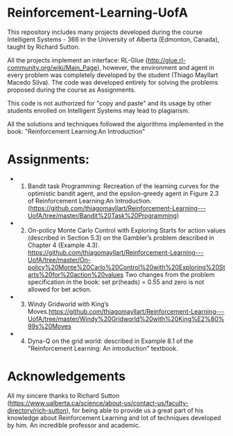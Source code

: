 # Reinforcement-Learning-UofA
This repository includes many projects developed during the course Intelligent Systems - 366 in the University of Alberta (Edmonton, Canada), taught by Richard Sutton.

All the projects implement an interface: RL-Glue (http://glue.rl-community.org/wiki/Main_Page), however, the environment and agent in every problem was completely developed by the student (Thiago Mayllart Macedo Silva).
The code was developed entirely for solving the problems proposed during the course as Assignments.

This code is not authorized for "copy and paste" and its usage by other students enrolled on Intelligent Systems may lead to plagiarism.

All the solutions and techniques followed the algorithms implemented in the book: "Reinforcement Learning:An Introduction"

# Assignments:

- 1. Bandit task Programming: Recreation of the learning curves for the optimistic bandit agent, and the epsilon-greedy agent in Figure 2.3 of Reinforcement Learning:An Introduction.(https://github.com/thiagomayllart/Reinforcement-Learning---UofA/tree/master/Bandit%20Task%20Programming)

- 2. On-policy Monte Carlo Control with Exploring Starts for action values (described in Section
5.3) on the Gambler’s problem described in Chapter 4 (Example 4.3). https://github.com/thiagomayllart/Reinforcement-Learning---UofA/tree/master/On-policy%20Monte%20Carlo%20Control%20with%20Exploring%20Starts%20for%20action%20values
  Two changes from the problem specification in the book: set pr(heads) = 0.55 and zero is not allowed for bet action.
  
- 3. Windy Gridworld with King’s Moves.https://github.com/thiagomayllart/Reinforcement-Learning---UofA/tree/master/Windy%20Gridworld%20with%20King%E2%80%99s%20Moves

- 4. Dyna-Q on the grid world: described in Example 8.1 of the "Reinforcement Learning: An introduction" textbook.

# Acknowledgements

All my sincere thanks to Richard Sutton (https://www.ualberta.ca/science/about-us/contact-us/faculty-directory/rich-sutton), for being able to provide us a great part of his knowledge about Reinforcement Learning and lot of techniques developed by him. An incredible professor and academic.

